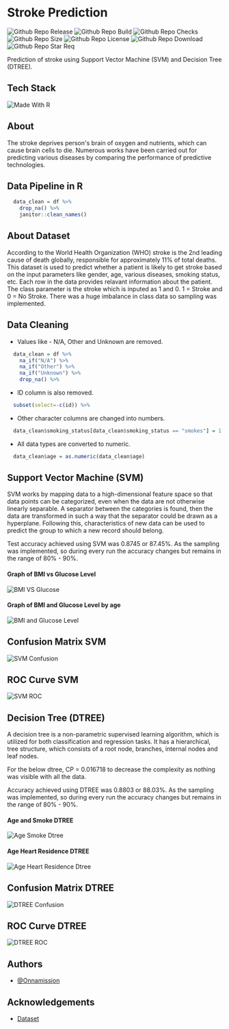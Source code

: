 # Stroke Prediction

![Github Repo Release](https://img.shields.io/github/release-date/Onnamission/Stroke-Prediction)
![Github Repo Build](https://img.shields.io/github/workflow/status/Onnamission/Stroke-Prediction/strokeprediction)
![Github Repo Checks](https://badgen.net/github/checks/Onnamission/Stroke-Prediction/main)
![Github Repo Size](https://img.shields.io/github/repo-size/Onnamission/Stroke-Prediction)
![Github Repo License](https://img.shields.io/github/license/Onnamission/Stroke-Prediction)
![Github Repo Download](https://img.shields.io/github/downloads/Onnamission/Stroke-Prediction/total)
![Github Repo Star Req](https://img.shields.io/badge/%F0%9F%8C%9F-If%20Useful-BC4E99)

Prediction of stroke using Support Vector Machine (SVM) and Decision Tree (DTREE).

## Tech Stack

![Made With R](https://img.shields.io/badge/-r-165CAA?style=for-the-badge&labelColor=grey&logo=r&logoColor=white)

## About

The stroke deprives person's brain of oxygen and nutrients, which can cause brain cells to die. Numerous works have been carried out for predicting various diseases by comparing the performance of predictive technologies.

## Data Pipeline in R

```r
  data_clean = df %>%
    drop_na() %>%
    janitor::clean_names()
```

## About Dataset

According to the World Health Organization (WHO) stroke is the 2nd leading cause of death globally, responsible for approximately 11% of total deaths.
This dataset is used to predict whether a patient is likely to get stroke based on the input parameters like gender, age, various diseases, smoking status, etc. Each row in the data provides relavant information about the patient.
The class parameter is the stroke which is inputed as 1 and 0. 1 = Stroke and 0 = No Stroke. There was a huge imbalance in class data so sampling was implemented.

## Data Cleaning

 - Values like - N/A, Other and Unknown are removed.
```r
  data_clean = df %>%
    na_if("N/A") %>%
    na_if("Other") %>%
    na_if("Unknown") %>%
    drop_na() %>%
```
 - ID column is also removed.
```r
  subset(select=-c(id)) %>%
```
 - Other character columns are changed into numbers.
```r
  data_clean$smoking_status[data_clean$smoking_status == "smokes"] = 1
```
 - All data types are converted to numeric.
```r
  data_clean$age = as.numeric(data_clean$age)
```

## Support Vector Machine (SVM)

SVM works by mapping data to a high-dimensional feature space so that data points can be categorized, even when the data are not otherwise linearly separable. A separator between the categories is found, then the data are transformed in such a way that the separator could be drawn as a hyperplane. Following this, characteristics of new data can be used to predict the group to which a new record should belong.

Test accuracy achieved using SVM was 0.8745 or 87.45%. As the sampling was implemented, so during every run the accuracy changes but remains in the range of 80% - 90%. 

#### Graph of BMI vs Glucose Level

![BMI VS Glucose](Results/bmi_glu.png)

#### Graph of BMI and Glucose Level by age

![BMI and Glucose Level](Results/Rplot.png)

## Confusion Matrix SVM

![SVM Confusion](Results/svm_confmatrix.png)

## ROC Curve SVM 

![SVM ROC](Results/svm_roc.png)

## Decision Tree (DTREE)

A decision tree is a non-parametric supervised learning algorithm, which is utilized for both classification and regression tasks. It has a hierarchical, tree structure, which consists of a root node, branches, internal nodes and leaf nodes.

For the below dtree, CP = 0.016718 to decrease the complexity as nothing was visible with all the data.

Accuracy achieved using DTREE was 0.8803 or 88.03%. As the sampling was implemented, so during every run the accuracy changes but remains in the range of 80% - 90%.

#### Age and Smoke DTREE

![Age Smoke Dtree](Results/age_smoke_dtree.png)

#### Age Heart Residence DTREE

![Age Heart Residence Dtree](Results/age_heart_residence_dtree.png)

## Confusion Matrix DTREE

![DTREE Confusion](Results/dtree_confmatrix.png)

## ROC Curve DTREE

![DTREE ROC](Results/dtree_roc.png)

## Authors

- [@Onnamission](https://www.github.com/Onnamission)

## Acknowledgements

 - [Dataset](https://www.kaggle.com/datasets/fedesoriano/stroke-prediction-dataset)

